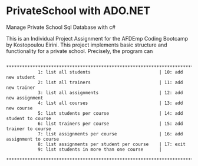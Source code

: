 # PrivateSchool with ADO.NET
Manage Private School Sql Database with c#

This is an Individual Project Assignment for the AFDEmp Coding Bootcamp by Kostopoulou Eirini.
This project implements basic structure and functionality for a private school. Precisely, the program can

               ****************************************************************************************
                1: list all students                          | 10: add new student 
                2: list all trainers                          | 11: add new trainer  
                3: list all assignments                       | 12: add new assignment  
                4: list all courses                           | 13: add new course  
                5: list students per course                   | 14: add student to course 
                6: list trainers per course                   | 15: add trainer to course 
                7: list assignments per course                | 16: add assignment to course
                8: list assignments per student per course    | 17: exit 
                9: list students in more than one course      | 
               ****************************************************************************************" 



